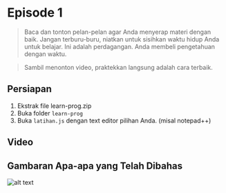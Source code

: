 # Episode 1

> Baca dan tonton pelan-pelan agar Anda menyerap materi dengan baik. Jangan terburu-buru, niatkan untuk sisihkan waktu hidup Anda untuk belajar. Ini adalah perdagangan. Anda membeli pengetahuan dengan waktu.

> Sambil menonton video, praktekkan langsung adalah cara terbaik.

## Persiapan

1. Ekstrak file learn-prog.zip
2. Buka folder `learn-prog`
3. Buka `latihan.js` dengan text editor pilihan Anda. (misal notepad++)


## Video
<!-- video here -->

## Gambaran Apa-apa yang Telah Dibahas
![alt text][mind-mapping]

[mind-mapping]: <mind-mapping-image-here> "Gambaran"
